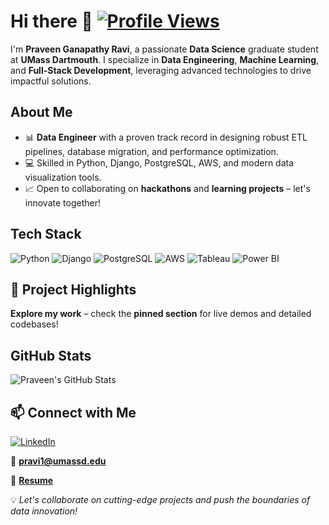 # Hi there 👋 [![Profile Views](https://komarev.com/ghpvc/?username=PraveenGanapathy)](https://github.com/antonkomarev/github-profile-views-counter)

I'm **Praveen Ganapathy Ravi**, a passionate **Data Science** graduate student at **UMass Dartmouth**. I specialize in **Data Engineering**, **Machine Learning**, and **Full-Stack Development**, leveraging advanced technologies to drive impactful solutions.


## About Me

- 📊 **Data Engineer** with a proven track record in designing robust ETL pipelines, database migration, and performance optimization.
- 💻 Skilled in Python, Django, PostgreSQL, AWS, and modern data visualization tools.
- 📈 Open to collaborating on **hackathons** and **learning projects** – let's innovate together!

## Tech Stack

![Python](https://img.shields.io/badge/Python-3776AB?style=for-the-badge&logo=python&logoColor=white)
![Django](https://img.shields.io/badge/Django-092E20?style=for-the-badge&logo=django&logoColor=white)
![PostgreSQL](https://img.shields.io/badge/PostgreSQL-336791?style=for-the-badge&logo=postgresql&logoColor=white)
![AWS](https://img.shields.io/badge/AWS-232F3E?style=for-the-badge&logo=amazon-aws&logoColor=white)
![Tableau](https://img.shields.io/badge/Tableau-E97627?style=for-the-badge&logo=tableau&logoColor=white)
![Power BI](https://img.shields.io/badge/Power%20BI-F2C811?style=for-the-badge&logo=powerbi&logoColor=black)

## 📌 Project Highlights

**Explore my work** – check the **pinned section** for live demos and detailed codebases!

## GitHub Stats

![Praveen's GitHub Stats](https://github-readme-stats.vercel.app/api?username=PraveenGanapathy&show_icons=true&theme=radical)

## 📫 Connect with Me

[![LinkedIn](https://img.shields.io/badge/LinkedIn-0A66C2?style=for-the-badge&logo=linkedin&logoColor=white)](https://www.linkedin.com/in/praveenganapathy)

📧 **[pravi1@umassd.edu](mailto:pravi1@umassd.edu)**

📄 **[Resume](https://praveenganapathy.github.io/online-resume/)**

💡 *Let's collaborate on cutting-edge projects and push the boundaries of data innovation!*
